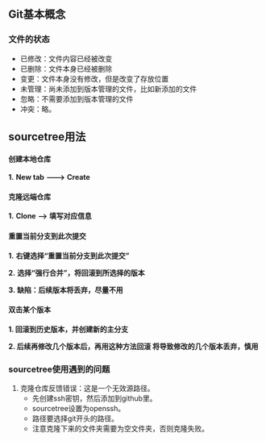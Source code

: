 ## Git基本概念

### 文件的状态

* 已修改：文件内容已经被改变
* 已删除：文件本身已经被删除
* 变更：文件本身没有修改，但是改变了存放位置
* 未管理：尚未添加到版本管理的文件，比如新添加的文件
* 忽略：不需要添加到版本管理的文件
* 冲突：略。



## sourcetree用法

#### 创建本地仓库

**1.** **New tab** **--->** **Create**

#### 克隆远端仓库

**1.** **Clone** **-->** **填写对应信息**

#### 重置当前分支到此次提交

**1.** **右键选择“重置当前分支到此次提交”**

**2.** **选择“强行合并”，将回滚到所选择的版本**

**3.** **缺陷：后续版本将丢弃，尽量不用**

#### 双击某个版本

**1. 回滚到历史版本，并创建新的主分支**

**2. 后续再修改几个版本后，再用这种方法回滚 将导致修改的几个版本丢弃，慎用**



### sourcetree使用遇到的问题

1. 克隆仓库反馈错误：这是一个无效源路径。
   * 先创建ssh密钥，然后添加到github里。
   * sourcetree设置为openssh。
   * 路径要选择git开头的路径。
   * 注意克隆下来的文件夹需要为空文件夹，否则克隆失败。
